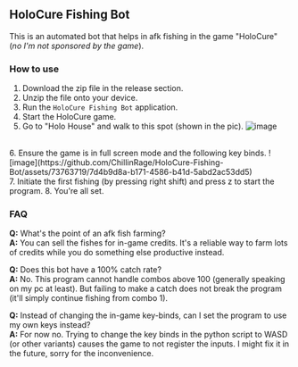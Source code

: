 ## HoloCure Fishing Bot

This is an automated bot that helps in afk fishing in the game "HoloCure" (*no I'm not sponsored by the game*). <br>

### How to use
1. Download the zip file in the release section.
2. Unzip the file onto your device.
3. Run the `HoloCure Fishing Bot` application.
4. Start the HoloCure game.
5. Go to "Holo House" and walk to this spot (shown in the pic).
![image](https://github.com/ChillinRage/HoloCure-Fishing-Bot/assets/73763719/75100385-3130-4b54-a8fb-15405d8961a6)
<br>
6. Ensure the game is in full screen mode and the following key binds.
![image](https://github.com/ChillinRage/HoloCure-Fishing-Bot/assets/73763719/7d4b9d8a-b171-4586-b41d-5abd2ac53dd5)
<br>
7. Initiate the first fishing (by pressing right shift) and press z to start the program.
8. You're all set.

### FAQ
**Q:** What's the point of an afk fish farming? <br>
**A:** You can sell the fishes for in-game credits. It's a reliable way to farm lots of credits while you do something else productive instead.

**Q:** Does this bot have a 100% catch rate? <br>
**A:** No. This program cannot handle combos above 100 (generally speaking on my pc at least). But failing to make a catch does not break the program (it'll simply continue fishing from combo 1).

**Q:** Instead of changing the in-game key-binds, can I set the program to use my own keys instead? <br>
**A:** For now no. Trying to change the key binds in the python script to WASD (or other variants) causes the game to not register the inputs. I might fix it in the future, sorry for the inconvenience.
